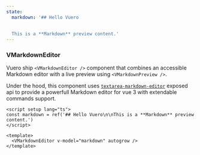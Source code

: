 ```yaml
---
state:
  markdown: '## Hello Vuero
  
  
  This is a **Markdown** preview content.'
---
```


<!--lint disable list-item-spacing-->

### VMarkdownEditor

Vuero ship `<VMarkdownEditor />` component that combines an accessible
Markdown editor with a live preview using `<VMarkdownPreview />`.

Under the hood, this component uses [`textarea-markdown-editor`](https://github.com/Resetand/textarea-markdown-editor)
exposed api to provide a powerfull Markdown editor for vue 3 with
extendable commands support.

<!--code-->

```vue
<script setup lang="ts">
const markdown = ref('## Hello Vuero\n\nThis is a **Markdown** preview content.')
</script>

<template>
  <VMarkdownEditor v-model="markdown" autogrow />
</template>
```

<!--/code-->

<!--example-->

<VMarkdownEditor v-model="frontmatter.state.markdown" autogrow />

<!--/example-->
